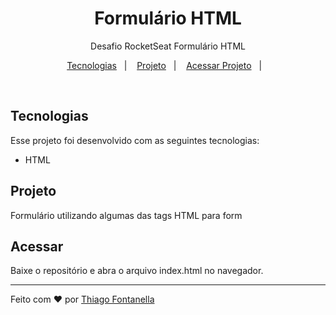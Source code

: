 <h1 align="center"> Formulário HTML </h1>

<p align="center">Desafio RocketSeat Formulário HTML</p>

<p align="center">
  <a href="#-tecnologias">Tecnologias</a>&nbsp;&nbsp;&nbsp;|&nbsp;&nbsp;&nbsp;
  <a href="#-projeto">Projeto</a>&nbsp;&nbsp;&nbsp;|&nbsp;&nbsp;&nbsp;
  <a href="#-acessar">Acessar Projeto</a>&nbsp;&nbsp;&nbsp;|&nbsp;&nbsp;&nbsp;
</p>

<br>

## Tecnologias

Esse projeto foi desenvolvido com as seguintes tecnologias:

- HTML

## Projeto

Formulário utilizando algumas das tags HTML para form 

## Acessar

Baixe o repositório e abra o arquivo index.html no navegador.

---

Feito com ♥ por
<a href="https://linkedin.com/in/thiagofontanella">Thiago Fontanella</a>
